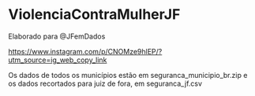 # ViolenciaContraMulherJF
Elaborado para @JFemDados

https://www.instagram.com/p/CNOMze9hlEP/?utm_source=ig_web_copy_link

Os dados de todos os municípios estão em seguranca_municipio_br.zip e os dados recortados para juiz de fora, em seguranca_jf.csv
